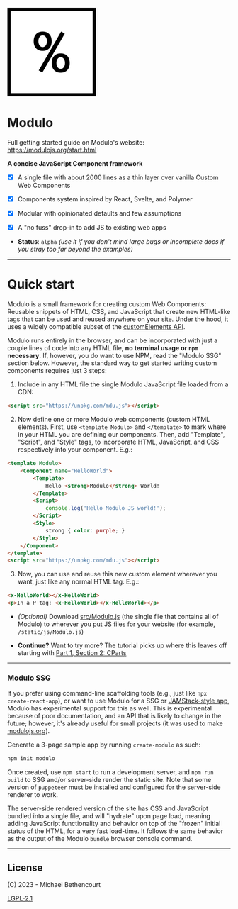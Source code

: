![](www-src/img/mono_logo_percent_only.png)

# Modulo

Full getting started guide on Modulo's website: <https://modulojs.org/start.html>

**A concise JavaScript Component framework**

- [X] A single file with about 2000 lines as a thin layer over vanilla Custom Web Components
- [X] Components system inspired by React, Svelte, and Polymer
- [X] Modular with opinionated defaults and few assumptions
- [X] A "no fuss" drop-in to add JS to existing web apps


- **Status**: `alpha` *(use it if you don't mind large bugs or incomplete docs
  if you stray too far beyond the examples)*

-----

# Quick start

Modulo is a small framework for creating custom Web Components: Reusable
snippets of HTML, CSS, and JavaScript that create new HTML-like tags that can
be used and reused anywhere on your site. Under the hood, it uses a widely
compatible subset of the [customElements API](https://caniuse.com/custom-elementsv1).

Modulo runs entirely in the browser, and can be incorporated with just a couple
lines of code into any HTML file, **no terminal usage or `npm` necessary**. If,
however, you do want to use NPM, read the "Modulo SSG" section below. However,
the standard way to get started writing custom components requires just 3 steps:


1. Include in any HTML file the single Modulo JavaScript file loaded from a CDN:

```html
<script src="https://unpkg.com/mdu.js"></script>
```


2. Now define one or more Modulo web components (custom HTML elements).  First,
use `<template Modulo>` and `</template>` to mark where in your HTML you are
defining our components.  Then, add "Template", "Script", and "Style" tags, to
incorporate HTML, JavaScript, and CSS respectively into your component. E.g.:

```html
<template Modulo>
    <Component name="HelloWorld">
        <Template>
            Hello <strong>Modulo</strong> World!
        </Template>
        <Script>
            console.log('Hello Modulo JS world!');
        </Script>
        <Style>
            strong { color: purple; }
        </Style>
    </Component>
</template>
<script src="https://unpkg.com/mdu.js"></script>
```

3. Now, you can use and reuse this new custom element wherever you want, just
like any normal HTML tag. E.g.:

```html
<x-HelloWorld></x-HelloWorld>
<p>In a P tag: <x-HelloWorld></x-HelloWorld></p>
```


* *(Optional)* Download
  [src/Modulo.js](https://github.com/modulojs/modulo/blob/main/src/Modulo.js)
  (the single file that contains all of Modulo) to wherever you put JS files
  for your website (for example, `/static/js/Modulo.js`)


* **Continue?** Want to try more? The tutorial picks up where this leaves off
  starting with
[Part 1, Section 2: CParts](https://modulojs.org/docs/tutorial_part1.html#cparts)

-----

### Modulo SSG

If you prefer using command-line scaffolding tools (e.g., just like `npx
create-react-app`), or want to use Modulo for a SSG or [JAMStack-style
app](https://jamstack.org/), Modulo has experimental support for this as well.
This is experimental because of poor documentation, and an API that is likely
to change in the future; however, it's already useful for small projects (it
was used to make [modulojs.org](https://modulojs.org)).

Generate a 3-page sample app by running `create-modulo` as such:

```bash
npm init modulo
```

Once created, use `npm start` to run a development server, and `npm run build`
to SSG and/or server-side render the static site. Note that some version of
`puppeteer` must be installed and configured for the server-side renderer to
work.

The server-side rendered version of the site has CSS and JavaScript bundled
into a single file, and will "hydrate" upon page load, meaning adding
JavaScript functionality and behavior on top of the "frozen" initial status of
the HTML, for a very fast load-time. It follows the same behavior as the output
of the Modulo `bundle` browser console command.

-----

## License

(C) 2023 - Michael Bethencourt

[LGPL-2.1](https://github.com/modulojs/modulo/blob/main/LICENSE)

